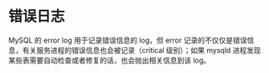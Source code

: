 # 错误日志

MySQL 的 error log 用于记录错误信息的 log，但 error 记录的不仅仅是错误信息，有关服务进程的错误信息也会被记录（critical 级别）；如果 mysqld 进程发现某些表需要自动检查或者修复的话，也会抛出相关信息到该 log。
